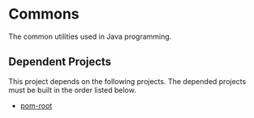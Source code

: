 # Commons

The common utilities used in Java programming.

## Dependent Projects

This project depends on the following projects. The depended projects must be built in the order listed below.

* [pom-root](https://github.com/Haixing-Hu/pom-root)